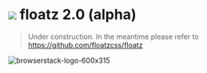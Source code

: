 ![](https://github.com/floatzcss/floatz/blob/master/wiki/logo.png) floatz 2.0 (alpha)
======
> Under construction. In the meantime please refer to https://github.com/floatzcss/floatz


![browserstack-logo-600x315](https://user-images.githubusercontent.com/7689394/34140703-c60a6020-e47c-11e7-9f54-1ef83d9c4a8a.png)
